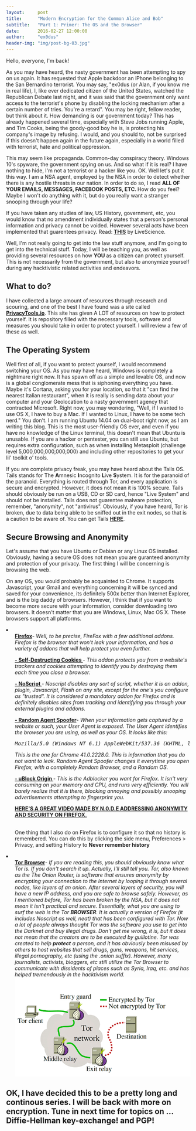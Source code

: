 ```yaml
---
layout:     post
title:      "Modern Encryption for the Common Alice and Bob"
subtitle:   "Part 1: Primer: The OS and the Browser"
date:       2016-02-27 12:00:00
author:     "ex0dus"
header-img: "img/post-bg-03.jpg"
---
```


<p> Hello, everyone, I'm back! </p>

<p> As you may have heard, the nasty government has been attempting to spy on us again. It has requested that Apple backdoor an iPhone belonging to the San Bernardino terrorist. You may say, "ex0dus (or Alan, if you know me in real life), I, like ever dedicated citizen of the United States, watched the Republican Debate last night, and it was said that the government only want access to the terrorist's phone by disabling the locking mechanism after a certain number of tries. You're a retard". You may be right, fellow reader, but think about it. How demanding is our government today? This has already happened several time, especially with Steve Jobs running Apple, and Tim Cooks, being the goody-good boy he is, is protecting his company's image by refusing. I would, and you should to, not be surprised if this doesn't happen again in the future again, especially in a world filled with terrorist, hate and political oppression.</p>

<p> This may seem like propaganda. Common-day conspiracy theory. Windows 10's spyware, the government spying on us. And so what if it is real? I have nothing to hide, I'm not a terrorist or a hacker like you. OK. Well let's put it this way. I am a NSA agent, employed by the NSA in order to detect whether there is any hostile threats in our nation. In order to do so, I read <b>ALL OF YOUR EMAILS, MESSAGES, FACEBOOK POSTS, ETC. </b> How do you feel? Maybe I won't do anything with it, but do you really want a stranger snooping through your life? </p>

<p> If you have taken any studies of law, US History, government, etc, you would know that no amendment individually states that a person's personal information and privacy cannot be voided. However several acts have been implemented that guarentees privacy. Read: <a href="http://www.livescience.com/37398-right-to-privacy.html"><b>THIS</b></a> by LiveScience. </p>

<p> Well, I'm not really going to get into the law stuff anymore, and I'm going to get into the technical stuff. Today, I will be teaching you, as well as providing several resources on how <b> YOU </b> as a citizen can protect yourself. This is not necessarily from the government, but also to anonymize yourself during any hacktivistic related activities and endeavors. </p> 

<h2 class="section-heading">What to do?</h2>
 
<p> I have collected a large amount of resources through research and scouring, and one of the best I have found was a site called <a href="privacy.tools.io"><b>PrivacyTools.io</b></a>. This site has given A LOT of resources on how to protect yourself. It is repository filled with the necessary tools, software and measures you should take in order to protect yourself. I will review a few of these as well. </p>

<h2 class="section-heading">The Operating System</h2>
<p> Well first of all, if you want to protect yourself, I would recommend switching your OS. As you may have heard, Windows is completely a nightmare right now. It has spawn off as a simple and lovable OS, and now is a global conglomerate mess that is siphoning everything you have. Maybe it's Cortana, asking you for your location, so that it "can find the nearest Italian restaurant", when it is really is sending data about your computer and your Geolocation to a nasty government agency that contracted Microsoft. Right now, you may wondering, "Well, if I wanted to use OS X, I have to buy a Mac. If I wanted to Linux, I have to be some tech nerd." You don't. I am running Ubuntu 14.04 on dual-boot right now, as I am writing this blog. This is the most user-friendly OS ever, and even if you have no knowledge of the Linux terminal, this doesn't mean that Ubuntu is unusable. If you are a hacker or pentester, you can still use Ubuntu, but requires extra configuration, such as when installing Metasploit (challenge level 5,000,000,000,000,000) and including other repositories to get your lil' toolkit o' tools. </p>

<p> If you are complete privacy freak, you may have heard about the Tails OS. Tails stands for <b>T</b>he <b>A</b>mnesic <b>I</b>ncognito <b>L</b>ive <b>S</b>ystem. It is for the paranoid of the paranoid. Everything is routed through Tor, and every application is secure and encrypted. However, it does not mean it is 100% secure. Tails should obviously be run on a USB, CD or SD card, hence "Live System" and should not be installed. Tails does not guarentee malware protection, remember, "anonymity", not "antivirus". Obviously, if you have heard, Tor is broken, due to data being able to be sniffed out in the exit nodes, so that is a caution to be aware of. You can get Tails 
<a href="https://tails.boum.org"><b>HERE</b></a>.</p>

<h2 class="section-heading">Secure Browsing and Anonymity</h2>
<p> Let's assume that you have Ubuntu or Debian or any Linux OS installed. Obviously, having a secure OS does not mean you are guranteed anonymity and protection of your privacy. The first thing I will be concerning is browsing the web. </p>
<p> On any OS, you would probably be acquainted to Chrome. It supports Javascript, your Gmail and everything concerning it will be synced and saved for your convenience, its definitely 500x better than Internet Explorer, and is the big daddy of browsers. However, I think that if you want to become more secure with your information, consider downloading two browsers. It doesn't matter that you are Windows, Linux, Mac OS X. These browsers support all platforms. </p>
<li>
	<ul><a href="https://www.mozilla.org/en-US/firefox/new/"><b>Firefox</b></a>- <i> Well, to be precise, FireFox with a few additional addons. Firefox is the browser that won't leak your information, and has a variety of addons that will help protect you even further. </i></ul>
		<ul><a href="https://addons.mozilla.org/en-US/firefox/addon/self-destructing-cookies/"><b> - Self-Destructing Cookies </b></a>- <i>This addon protects you from a website's trackers and cookies attempting to identify you by destroying them each time you close a browser. </i></ul>
		<ul><a href="https://noscript.net/"><b> - NoScript </b></a>- <i>Noscript disables any sort of script, whether it is an addon, plugin, Javascript, Flash on any site, except for the one's you configure as "trusted". It is considered a mandatory addon for Firefox and is definitely disables sites from tracking and identifying you through your external plugins and addons.</i></ul>
		<ul><a href="https://addons.mozilla.org/en-US/firefox/addon/random-agent-spoofer/"><b> - Random Agent Spoofer</b></a>- <i> When your information gets captured by a website or such, your User Agent is exposed. The User Agent identifies the browser you are using, as well as your OS. It looks like this:
		<pre>Mozilla/5.0 (Windows NT 6.1) AppleWebKit/537.36 (KHTML, like Gecko) Chrome/41.0.2228.0 Safari/537.36</pre> This is the one for Chrome 41.0.2228.0. This is information that you do not want to leak. Random Agent Spoofer changes it everytime you open Firefox, with a completely Random Browser, and a Random OS. </i></ul>
		<ul><a href="https://addons.mozilla.org/en-US/firefox/addon/ublock-origin/?src=search"><b> - uBlock Origin </b></a>- <i> This is the Adblocker you want for Firefox. It isn't very consuming on your memory and CPU, and runs very efficiently. You will barely realize that it is there, blocking annoying and possibly snooping advertisements attempting to fingerprint you. </i></ul>
		<ul><a href="https://www.youtube.com/watch?v=onmDmyypIMM"><b>HERE'S A GREAT VIDEO MADE BY N.0.D.E ADDRESSING ANONYMITY AND SECURITY ON FIREFOX.</b></a></ul>
		<br>
		<ul> One thing that I also do on Firefox is to configure it so that no history is remembered. You can do this by clicking the side menu, Preferences > Privacy, and setting History to <b>Never remember history </b></ul></li>
<li>		
	<ul><a href="https://www.torproject.org/"><b>Tor Browser</b></a>- <i> If you are reading this, you should obviously know what Tor is. If you don't search it up. Actually, I'll still tell you. Tor, also known as the The Onion Router, is software that ensures anonymity by encrypting your connection to the Internet by looping it through several nodes, like layers of an onion. After several layers of security, you will have a new IP address, and you are safe to browse safely. However, as I mentioned before, Tor has been broken by the NSA, but it does not mean it isn't practical and secure. Essentially, what you are using to surf the web is the Tor <b>BROWSER</b>. It is actually a version of Firefox (it includes Noscript as well, neat) that has been configured with Tor. Now a lot of people always thought Tor was the software you use to get into the Darknet and buy illegal drugs. Don't get me wrong, it is, but it does not mean that the creators are to be executed by guillotine. Tor was created to help <b>protect</b> a person, and it has obviously been misused by others to host websites that sell drugs, guns, weapons, hit services, illegal pornography, etc (using the .onion suffix). However, many journalists, activists, bloggers, etc still utilize the Tor Browser to communicate with dissidents of places such as Syria, Iraq, etc. and has helped tremendously in the hacktivism world. </i>
	<img src="/img/tor.png"></ul>
	</ul>
</li>


<h2 class = "section-heading"> OK, I have decided this to be a pretty long and continous series. I will be back with more on encryption. Tune in next time for topics on ... <b> Diffie-Hellman key-exchange! </b> and <b> PGP! </b>


